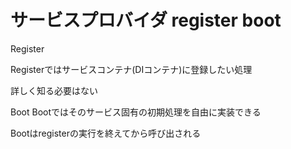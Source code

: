 # サービスプロバイダ register boot


Register

Registerではサービスコンテナ(DIコンテナ)に登録したい処理

詳しく知る必要はない





Boot
Bootではそのサービス固有の初期処理を自由に実装できる

Bootはregisterの実行を終えてから呼び出される